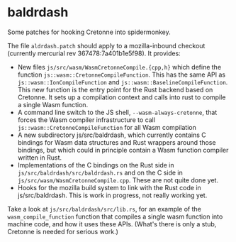 # baldrdash
Some patches for hooking Cretonne into spidermonkey.

The file `aldrdash.patch` should apply to a mozilla-inbound checkout (currently mercurial rev 367478:7a401b1e5f98).  It provides:

- New files `js/src/wasm/WasmCretonneCompile.{cpp,h}` which define the function `js::wasm::CretonneCompileFunction`. This has the same API as `js::wasm::IonCompileFunction` and `js::wasm::BaselineCompileFunction`. This new function is the entry point for the Rust backend based on Cretonne.  It sets up a compilation context and calls into rust to compile a single Wasm function.
- A command line switch to the JS shell, `--wasm-always-cretonne`, that forces the Wasm compiler infrastructure to call `js::wasm::CretonneCompileFunction` for all Wasm compilation
- A new subdirectory js/src/baldrdash, which currently contains C bindings for Wasm data structures and Rust wrappers around those bindings, but which could in principle contain a Wasm function compiler written in Rust.
- Implementations of the C bindings on the Rust side in `js/src/baldrdash/src/baldrdash.rs` and on the C side in `js/src/wasm/WasmCretonneCompile.cpp`.  These are not quite done yet.
- Hooks for the mozilla build system to link with the Rust code in js/src/baldrdash.  This is work in progress, not really working yet.

Take a look at `js/src/baldrdash/src/lib.rs`, for an example of the `wasm_compile_function` function that compiles a single wasm function into machine code, and how it uses these APIs.  (What's there is only a stub, Cretonne is needed for serious work.)
